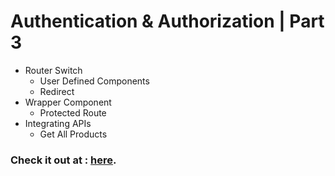# Authentication & Authorization | Part 3

- Router Switch
  - User Defined Components
  - Redirect
- Wrapper Component
  - Protected Route
- Integrating APIs
  - Get All Products

### Check it out at : [here](https://nxtTrend2Suk.ccbp.tech).
